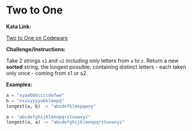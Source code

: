 # Two to One

**Kata Link:** 

[Two to One on Codewars](https://www.codewars.com/kata/5656b6906de340bd1b0000ac/train/python)

**Challenge/Instructions:**

Take 2 strings `s1` and `s2` including only letters from `a` to `z`. Return a new **sorted** string, the longest possible, containing distinct letters - each taken only once - coming from s1 or s2.

**Examples:**

```python
a = "xyaabbbccccdefww"
b = "xxxxyyyyabklmopq"
longest(a, b) -> "abcdefklmopqwxy"

a = "abcdefghijklmnopqrstuvwxyz"
longest(a, a) -> "abcdefghijklmnopqrstuvwxyz"